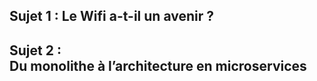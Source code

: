 ## Sujet 1 : Le Wifi a-t-il un avenir ?

## Sujet 2 : Du monolithe à l’architecture en microservices
